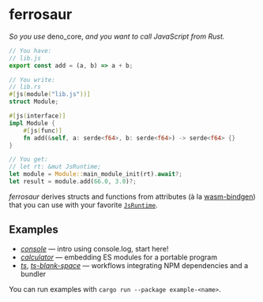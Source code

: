 # ferrosaur

<em/>So you use</em> deno_core, <em>and you want to call JavaScript from
Rust.</em>

```javascript
// You have:
// lib.js
export const add = (a, b) => a + b;
```

```rust
// You write:
// lib.rs
#[js(module("lib.js"))]
struct Module;

#[js(interface)]
impl Module {
    #[js(func)]
    fn add(&self, a: serde<f64>, b: serde<f64>) -> serde<f64> {}
}
```

```rust
// You get:
// let rt: &mut JsRuntime;
let module = Module::main_module_init(rt).await?;
let result = module.add(66.0, 3.0)?;
```

_ferrosaur_ derives structs and functions from attributes (à la [wasm-bindgen])
that you can use with your favorite [`JsRuntime`][JsRuntime].

[JsRuntime]: https://docs.rs/deno_core/0.338.0/deno_core/struct.JsRuntime.html
[wasm-bindgen]: https://github.com/rustwasm/wasm-bindgen#example

## Examples

- [_console_][example-console] — intro using console.log, start here!
- [_calculator_][example-calculator] — embedding ES modules for a portable
  program
- [_ts_][example-ts], [_ts-blank-space_][example-ts-blank-space] — workflows
  integrating NPM dependencies and a bundler

You can run examples with `cargo run --package example-<name>`.

[example-console]: ./examples/console/src/main.rs
[example-calculator]: ./examples/calculator
[example-ts]: ./examples/ts
[example-ts-blank-space]: ./examples/ts-blank-space
